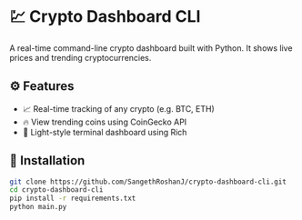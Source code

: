 # 💹 Crypto Dashboard CLI

A real-time command-line crypto dashboard built with Python. It shows live prices and trending cryptocurrencies.

## ⚙️ Features
- 📈 Real-time tracking of any crypto (e.g. BTC, ETH)
- 🔥 View trending coins using CoinGecko API
- 🎨 Light-style terminal dashboard using Rich

## 🚀 Installation

```bash
git clone https://github.com/SangethRoshanJ/crypto-dashboard-cli.git
cd crypto-dashboard-cli
pip install -r requirements.txt
python main.py
